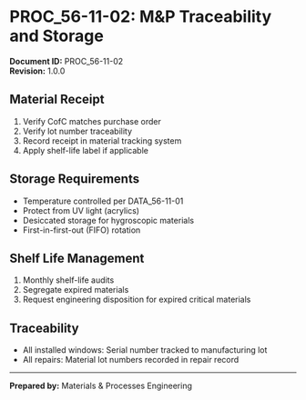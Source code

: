 # PROC_56-11-02: M&P Traceability and Storage

**Document ID:** PROC_56-11-02  
**Revision:** 1.0.0  

## Material Receipt
1. Verify CofC matches purchase order
2. Verify lot number traceability
3. Record receipt in material tracking system
4. Apply shelf-life label if applicable

## Storage Requirements
- Temperature controlled per DATA_56-11-01
- Protect from UV light (acrylics)
- Desiccated storage for hygroscopic materials
- First-in-first-out (FIFO) rotation

## Shelf Life Management
1. Monthly shelf-life audits
2. Segregate expired materials
3. Request engineering disposition for expired critical materials

## Traceability
- All installed windows: Serial number tracked to manufacturing lot
- All repairs: Material lot numbers recorded in repair record

---
**Prepared by:** Materials & Processes Engineering
